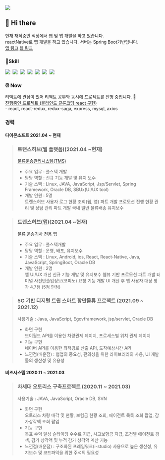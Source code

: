 <img src="https://img.shields.io/static/v1?label=Email&message=nesaz0522@naver.com&color=blue"/>
<h2> 👋  Hi there </h2>
현재 재직중인 직장에서 웹 및 앱 개발을 하고 있습니다. <br>
reactNative로 앱 개발을 하고 있습니다. 서버는 Spring Boot기반입니다. <br>
<a href="https://play.google.com/store/apps/details?id=kr.co.shim&hl=ko&gl=US">앱 링크</a> 
<a href="https://www.transhub.co.kr/main-login.do">웹 링크</a>
<br>
<h3>📖Skill</h3>
<div style="margin:0 0;">
  <img src="https://img.shields.io/badge/Java-E34F26?style=flat-square&logo=Java&logoColor=white"/>&nbsp 
  <img src="https://img.shields.io/badge/Spring-6DB33F?style=flat-square&logo=Spring&logoColor=white"/>&nbsp 
  <img src="https://img.shields.io/badge/Oracle-F80000?style=flat-square&logo=Oracle&logoColor=white"/>&nbsp 
  <img src="https://img.shields.io/badge/HTML5-F7DF1E?style=flat-square&logo=HTML5&logoColor=white"/>&nbsp
  <img src="https://img.shields.io/badge/CSS3-1572B6?style=flat-square&logo=CSS3&logoColor=white"/>&nbsp
  <img src="https://img.shields.io/badge/JavaScript-F7DF1E?style=flat-square&logo=JavaScript&logoColor=white"/>&nbsp 
  <img src="https://img.shields.io/badge/React-61DAFB?style=flat-square&logo=React&logoColor=white"/>&nbsp 
<div>
<h3> ⏰ Now </h3>
리액트에 관심이 있어 리액트 공부와 동시에 프로젝트를 진행 중입니다. 📖<br>
<a href="https://github.com/gwon522/project">진행중인 프로젝트 (블라인드 클론코딩 react 구현) </a><br>
 - react, react-redux, redux-saga, express, mysql, axios

<br>
<h3> 경력</h3>
<h4> 다이몬소프트 2021.04 ~ 현재 </h4>
  
> ### 트랜스허브(웹 플랫폼)(2021.04 ~현재)
> <a href="https://www.transhub.co.kr/main-login.do">물류운송관리시스템(TMS)</a> <br>
> - 주요 업무 : 풀스택 개발
> - 담당 역할 : 신규 기능 개발 및 유지 보수
> - 기술 스택 : Linux, JAVA, JavaScript, Jsp/Servlet, Spring Framework, Oracle DB, SBUx(UI/UX tool)
> - 개발 인원 : 5명 <br>
> 트랜스허브 사용자 로그 현황 조회(웹, 앱) 파트 개발
> 프로모션 진행 현황 관리 및 상담 관리 파트 개발
> 국내 일반 물류배송 유지보수

> ### 트랜스허브(앱)(2021.04 ~현재)
> <a href="https://play.google.com/store/apps/details?id=kr.co.shim&hl=ko&gl=US">물류 운송기사 전용 앱</a> <br>
> - 주요 업무 : 풀스택개발
> - 담당 역할 : 운영, 배포, 유지보수
> - 기술 스택 : Linux, Android, ios, React, React-Native, Java, JavaScript, SpringBoot, Oracle DB
> - 개발 인원 : 2명 <br>
> 앱 UI/UX 개선
> 신규 기능 개발 및 유지보수
> 웹뷰 기반 프로모션 파트 개발
> 터미널 사전반출입정보(코피노) 요청 기능 개발
> UI 개선 후 앱 사용자 대상 평가 4.7점 (5점 만점)
  
> ### 5G 기반 디지털 트윈 스마트 항만물류 프로젝트 (2021.09 ~ 2021.12) <br>
> 사용기술 : Java, JavaScript, Egovframework, jsp/servlet, Oracle DB <br>
> - 화면 구현 <br>
> 브이월드 API를 이용한 차량관제 페이지, 프로세스별 위치 관제 페이지<br>
> - 기능 구현<br>
> 네이버 API를 이용한 최적경로 산출 API, 도착예상시간 API <br>
> - 느낀점(배운점) : 협업의 중요성, 편의성을 위한 라이브러리의 사용, UI 개발툴의 생산성 및 유용성<br>
  
<h4>비즈시스템 2020.11 ~ 2021.03</h4>
  
> ### 차세대 오토리스 구축프로젝트 (2020.11 ~ 2021.03)<br>
> 사용기술 : JAVA, JavaScript, Oracle DB, SVN <br>
> - 화면 구현 <br>
> 오토리스 차량 매각 및 현황, 보험금 현황 조회, 에이전트 목록 조회 팝업, 감가상각액 조회 팝업<br>
> - 기능 구현<br>
> 목표 수익 달성 슬라이딩 수수료 지급, 사고보험금 지급, 조건별 에이전트 검색, 감가 상각액 및 누적 감가 상각액 계산 기능<br>
> - 느낀점(배운점) : 구조화된 프레임워크(i-studio) 사용으로 높은 생산성, 유지보수 및 코드파악을 위한 주석의 필요성<br>

